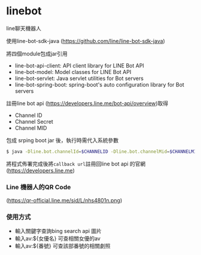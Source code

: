# linebot

line聊天機器人

使用line-bot-sdk-java (https://github.com/line/line-bot-sdk-java)

將四個module包成jar引用
- line-bot-api-client: API client library for LINE Bot API
- line-bot-model: Model classes for LINE Bot API
- line-bot-servlet: Java servlet utilities for Bot servers
- line-bot-spring-boot: spring-boot's auto configuration library for Bot servers

註冊line bot api (https://developers.line.me/bot-api/overview)取得
- Channel ID
- Channel Secret
- Channel MID

包成 srping boot jar 後，執行時需代入系統參數
``` bash
$ java -Dline.bot.channelId=$CHANNELID -Dline.bot.channelMid=$CHANNELMID -Dline.bot.channelSecret=$CHANNELSECRET -jar linebot.jar
```

將程式佈署完成後將`callback url`註冊回line bot api 的官網 (https://developers.line.me)

### Line 機器人的QR Code
(https://qr-official.line.me/sid/L/nhs4801n.png)

### 使用方式
* 輸入關鍵字查詢bing search api 圖片
* 輸入av:${女優名} 可查相關女優的av
* 輸入av:${番號} 可查該部番號的相關劇照
